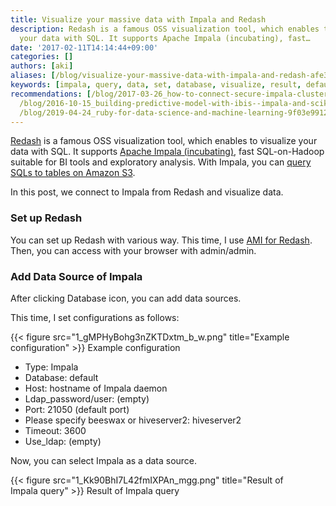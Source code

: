 ```yaml
---
title: Visualize your massive data with Impala and Redash
description: Redash is a famous OSS visualization tool, which enables to visualize
  your data with SQL. It supports Apache Impala (incubating), fast…
date: '2017-02-11T14:14:44+09:00'
categories: []
authors: [aki]
aliases: [/blog/visualize-your-massive-data-with-impala-and-redash-afe31133c644, /blog/afe31133c644]
keywords: [impala, query, data, set, database, visualize, result, default, add, sql]
recommendations: [/blog/2017-03-26_how-to-connect-secure-impala-cluster-from-rstudio-on-macos-with-implyr-213c6536e4c7/,
  /blog/2016-10-15_building-predictive-model-with-ibis--impala-and-scikit-learn-356b41f404e0/,
  /blog/2019-04-24_ruby-for-data-science-and-machine-learning-9f03e99125e0/]
---
```


[Redash](https://redash.io/) is a famous OSS visualization tool, which enables to visualize your data with SQL. It supports [Apache Impala (incubating)](http://impala.apache.org/), fast SQL-on-Hadoop suitable for BI tools and exploratory analysis. With Impala, you can [query SQLs to tables on Amazon S3](http://blog.cloudera.com/blog/2016/08/analytics-and-bi-on-amazon-s3-with-apache-impala-incubating/).

In this post, we connect to Impala from Redash and visualize data.

### Set up Redash

You can set up Redash with various way. This time, I use [AMI for Redash](https://redash.io/help-onpremise/setup/setting-up-redash-instance.html#create-an-instance). Then, you can access with your browser with admin/admin.

### Add Data Source of Impala

After clicking Database icon, you can add data sources.

This time, I set configurations as follows:

{{< figure src="1_gMPHyBohg3nZKTDxtm_b_w.png" title="Example configuration" >}}
Example configuration

*   Type: Impala
*   Database: default
*   Host: hostname of Impala daemon
*   Ldap\_password/user: (empty)
*   Port: 21050 (default port)
*   Please specify beeswax or hiveserver2: hiveserver2
*   Timeout: 3600
*   Use\_ldap: (empty)

Now, you can select Impala as a data source.

{{< figure src="1_Kk90BhI7L42fmIXPAn_mgg.png" title="Result of Impala query" >}}
Result of Impala query
